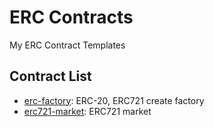 # ERC Contracts

My ERC Contract Templates

## Contract List

- [erc-factory](): ERC-20, ERC721 create factory
- [erc721-market](): ERC721 market
